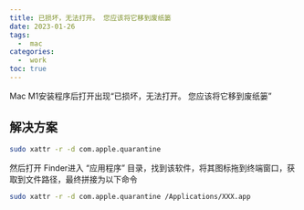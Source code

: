 ```yaml
---
title: 已损坏，无法打开。 您应该将它移到废纸篓
date: 2023-01-26
tags:
  -  mac
categories:
  -  work
toc: true
---
```


Mac M1安装程序后打开出现“已损坏，无法打开。 您应该将它移到废纸篓”

<!-- more -->



## 解决方案

```bash
sudo xattr -r -d com.apple.quarantine 
```

然后打开 Finder进入 “应用程序” 目录，找到该软件，将其图标拖到终端窗口，获取到文件路径，最终拼接为以下命令

```bash
sudo xattr -r -d com.apple.quarantine /Applications/XXX.app
```